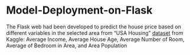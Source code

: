 # Model-Deployment-on-Flask

The Flask web had been developed to predict the house price based on different variables in the selected area from “USA Housing” [dataset](https://www.kaggle.com/aariyan101/usa-housingcsv) from Kaggle: Average Income, Average House Age, Average Number of Room, Average  of Bedroom in Area, and Area Population
